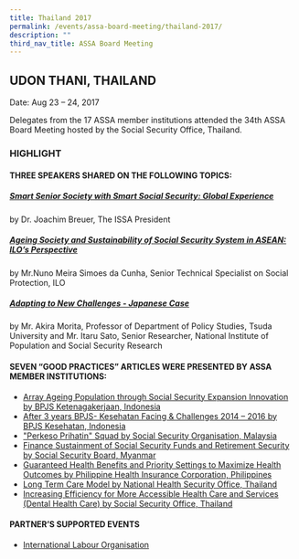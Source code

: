 ```yaml
---
title: Thailand 2017
permalink: /events/assa-board-meeting/thailand-2017/
description: ""
third_nav_title: ASSA Board Meeting
---
```

## UDON THANI, THAILAND
Date: Aug 23 – 24, 2017

Delegates from the 17 ASSA member institutions attended the 34th ASSA Board Meeting hosted by the Social Security Office, Thailand.
### HIGHLIGHT
#### THREE SPEAKERS SHARED ON THE FOLLOWING TOPICS:
##### [Smart Senior Society with Smart Social Security: Global Experience](/files/ASSA%20Board%20Meeting/Thailand%202017/Smart%20Senior%20Society%20with%20Smart%20Social%20Security%20Global%20Experience.pdf)
by Dr. Joachim Breuer, The ISSA President

##### [Ageing Society and Sustainability of Social Security System in ASEAN: ILO’s Perspective](/files/ASSA%20Board%20Meeting/Thailand%202017/Ageing%20Society%20and%20Sustainability%20of%20Social%20Security%20System%20in%20ASEAN%20ILOs%20Perspective.pdf)
by Mr.Nuno Meira Simoes da Cunha, Senior Technical Specialist on Social Protection, ILO

##### [Adapting to New Challenges - Japanese Case](/files/ASSA%20Board%20Meeting/Thailand%202017/Adapting%20to%20New%20Challenges%20-%20Japanese%20Case.pdf)
by Mr. Akira Morita, Professor of Department of Policy Studies, Tsuda University and Mr. Itaru Sato, Senior Researcher, National Institute of Population and Social Security Research

#### SEVEN “GOOD PRACTICES” ARTICLES WERE PRESENTED BY ASSA MEMBER INSTITUTIONS:
* [Array Ageing Population through Social Security Expansion Innovation by BPJS Ketenagakerjaan, Indonesia](/files/ASSA%20Board%20Meeting/Thailand%202017/Array%20Ageing%20Population%20through%20Social%20Security%20Expansion%20Innovation%20by%20BPJS%20Ketenagakerjaan.pdf)
* [After 3 years BPJS- Kesehatan Facing & Challenges 2014 – 2016 by BPJS Kesehatan, Indonesia](/files/ASSA%20Board%20Meeting/Thailand%202017/After%203%20years%20BPJS-%20Kesehatan%20Facing%20&%20Challenges%202014%20–%202016%20by%20BPJS%20Kesehatan,%20Indonesia.pdf)
* ["Perkeso Prihatin" Squad by Social Security Organisation, Malaysia](/files/ASSA%20Board%20Meeting/Thailand%202017/Perkeso%20Prihatin%20Squad%20by%20Social%20Security%20Organisation,%20Malaysia.pdf)
* [Finance Sustainment of Social Security Funds and Retirement Security by Social Security Board, Myanmar](/files/ASSA%20Board%20Meeting/Thailand%202017/Finance%20Sustainment%20of%20Social%20Security%20Funds%20and%20Retirement%20Security%20by%20Social%20Security%20Board.pdf)
* [Guaranteed Health Benefits and Priority Settings to Maximize Health Outcomes by Philippine Health Insurance Corporation, Philippines](/files/ASSA%20Board%20Meeting/Thailand%202017/Guaranteed%20Health%20Benefits%20and%20Priority%20Settings%20to%20Maximize%20Health%20Outcomes.pdf)
* [Long Term Care Model by National Health Security Office, Thailand](/files/ASSA%20Board%20Meeting/Thailand%202017/Long%20Term%20Care%20Model%20by%20National%20Health%20Security%20Office,%20Thailand.pdf)
* [Increasing Efficiency for More Accessible Health Care and Services (Dental Health Care) by Social Security Office, Thailand](/files/ASSA%20Board%20Meeting/Thailand%202017/Increasing%20Efficiency%20for%20More%20Accessible%20Health%20Care%20and%20Services%20(Dental%20Health%20Care).pdf)


#### PARTNER’S SUPPORTED EVENTS
* [International Labour Organisation](/files/ASSA%20Board%20Meeting/Thailand%202017/International%20Labour%20Organisation.pdf)